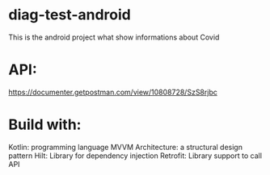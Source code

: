 # diag-test-android

This is the android project what show informations about Covid

# API:

https://documenter.getpostman.com/view/10808728/SzS8rjbc

# Build with:

Kotlin: programming language
MVVM Architecture: a structural design pattern
Hilt: Library for dependency injection
Retrofit: Library support to call API
